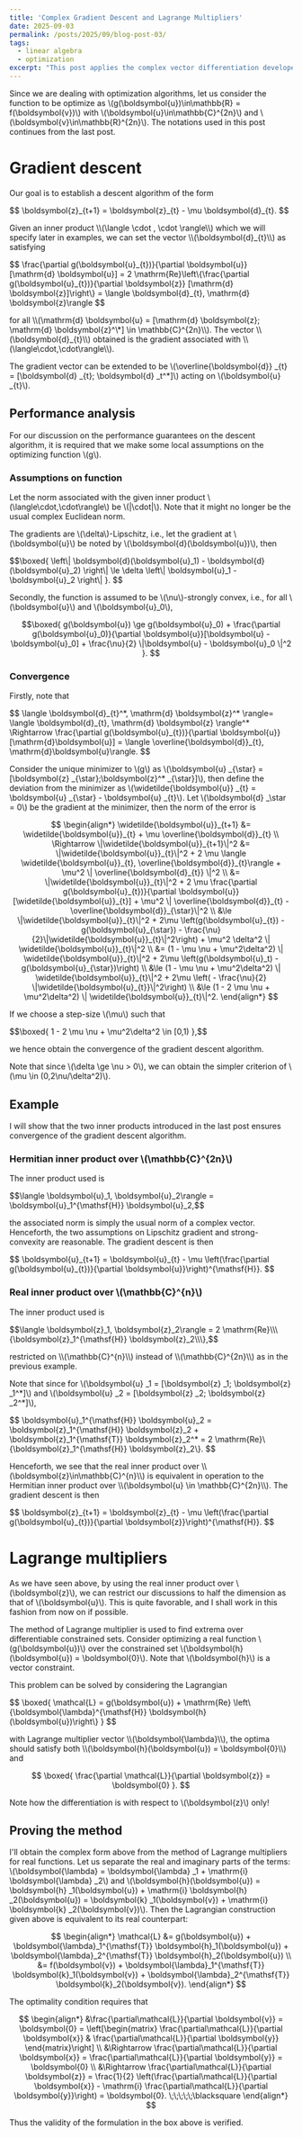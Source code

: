 ```yaml
---
title: 'Complex Gradient Descent and Lagrange Multipliers'
date: 2025-09-03
permalink: /posts/2025/09/blog-post-03/
tags:
  - linear algebra
  - optimization
excerpt: "This post applies the complex vector differentiation developed in the last post to discuss gradient descent algorithm for unconstrained optimization. I also discuss the corresponding Lagrange multiplier formalism for constrained optimization."
---
```


Since we are dealing with optimization algorithms, let us consider the function to be optimize as \\(g(\boldsymbol{u})\in\mathbb{R} = f(\boldsymbol{v})\\) with \\(\boldsymbol{u}\in\mathbb{C}^{2n}\\) and \\(\boldsymbol{v}\in\mathbb{R}^{2n}\\). The notations used in this post continues from the last post.

# Gradient descent
Our goal is to establish a descent algorithm of the form
<p>
$$
    \boldsymbol{z}_{t+1} = \boldsymbol{z}_{t} - \mu \boldsymbol{d}_{t}.
$$
</p>
Given an inner product \\(\langle \cdot , \cdot \rangle\\) which we will specify later in examples, we can set the vector \\(\boldsymbol{d}_{t}\\) as satisfying
<p>
$$
    \frac{\partial g(\boldsymbol{u}_{t})}{\partial \boldsymbol{u}} [\mathrm{d} \boldsymbol{u}] = 2 \mathrm{Re}\left\{\frac{\partial g(\boldsymbol{u}_{t})}{\partial \boldsymbol{z}} [\mathrm{d} \boldsymbol{z}]\right\} = \langle \boldsymbol{d}_{t}, \mathrm{d} \boldsymbol{z}\rangle
$$
</p>
for all \\(\mathrm{d} \boldsymbol{u} = [\mathrm{d} \boldsymbol{z}; \mathrm{d} \boldsymbol{z}^\*] \in \mathbb{C}^{2n}\\). The vector \\(\boldsymbol{d}_{t}\\) obtained is the gradient associated with \\(\langle\cdot,\cdot\rangle\\).

The gradient vector can be extended to be \\(\overline{\boldsymbol{d}} _{t} = [\boldsymbol{d} _{t}; \boldsymbol{d} _t^\*]\\) acting on \\(\boldsymbol{u} _{t}\\).

## Performance analysis
For our discussion on the performance guarantees on the descent algorithm, it is required that we make some local assumptions on the optimizing function \\(g\\).

### Assumptions on function
Let the norm associated with the given inner product \\(\langle\cdot,\cdot\rangle\\) be \\(\|\cdot\|\\). Note that it might no longer be the usual complex Euclidean norm.

The gradients are \\(\delta\\)-Lipschitz, i.e., let the gradient at \\(\boldsymbol{u}\\) be noted by \\(\boldsymbol{d}(\boldsymbol{u})\\), then
<p>
$$\boxed{
    \left\| \boldsymbol{d}(\boldsymbol{u}_1) - \boldsymbol{d}(\boldsymbol{u}_2) \right\| \le \delta \left\| \boldsymbol{u}_1 - \boldsymbol{u}_2 \right\|
}.
$$
</p>

Secondly, the function is assumed to be \\(\nu\\)-strongly convex, i.e., for all \\(\boldsymbol{u}\\) and \\(\boldsymbol{u}_0\\),
<p>

$$\boxed{
    g(\boldsymbol{u}) \ge g(\boldsymbol{u}_0) + \frac{\partial g(\boldsymbol{u}_0)}{\partial \boldsymbol{u}}[\boldsymbol{u} - \boldsymbol{u}_0] + \frac{\nu}{2} \|\boldsymbol{u} - \boldsymbol{u}_0 \|^2
}.
$$
</p>

### Convergence
Firstly, note that
<p>
$$
\langle \boldsymbol{d}_{t}^*, \mathrm{d} \boldsymbol{z}^* \rangle= \langle \boldsymbol{d}_{t}, \mathrm{d} \boldsymbol{z} \rangle^* \Rightarrow \frac{\partial g(\boldsymbol{u}_{t})}{\partial \boldsymbol{u}}[\mathrm{d}\boldsymbol{u}] = \langle \overline{\boldsymbol{d}}_{t}, \mathrm{d}\boldsymbol{u}\rangle.
$$
</p>

Consider the unique minimizer to \\(g\\) as \\(\boldsymbol{u} _{\star} = [\boldsymbol{z} _{\star};\boldsymbol{z}^\* _{\star}]\\), then define the deviation from the minimizer as \\(\widetilde{\boldsymbol{u}} _{t} = \boldsymbol{u} _{\star} - \boldsymbol{u} _{t}\\). Let \\(\boldsymbol{d} _\star = 0\\) be the gradient at the minimizer, then the norm of the error is
<p>

$$
\begin{align*}
    \widetilde{\boldsymbol{u}}_{t+1} &= \widetilde{\boldsymbol{u}}_{t} + \mu \overline{\boldsymbol{d}}_{t} \\
    \Rightarrow \|\widetilde{\boldsymbol{u}}_{t+1}\|^2 &= \|\widetilde{\boldsymbol{u}}_{t}\|^2 + 2 \mu \langle \widetilde{\boldsymbol{u}}_{t}, \overline{\boldsymbol{d}}_{t}\rangle + \mu^2 \| \overline{\boldsymbol{d}_{t}} \|^2 \\
    &= \|\widetilde{\boldsymbol{u}}_{t}\|^2 + 2 \mu \frac{\partial g(\boldsymbol{u}_{t})}{\partial \boldsymbol{u}}[\widetilde{\boldsymbol{u}}_{t}] + \mu^2 \| \overline{\boldsymbol{d}}_{t} - \overline{\boldsymbol{d}}_{\star}\|^2 \\
    &\le \|\widetilde{\boldsymbol{u}}_{t}\|^2 + 2\mu \left(g(\boldsymbol{u}_{t}) - g(\boldsymbol{u}_{\star}) - \frac{\nu}{2}\|\widetilde{\boldsymbol{u}}_{t}\|^2\right) + \mu^2 \delta^2 \| \widetilde{\boldsymbol{u}}_{t}\|^2 \\
    &= (1 - \mu \nu + \mu^2\delta^2) \| \widetilde{\boldsymbol{u}}_{t}\|^2 + 2\mu \left(g(\boldsymbol{u}_t) - g(\boldsymbol{u}_{\star})\right) \\
    &\le (1 - \mu \nu + \mu^2\delta^2) \| \widetilde{\boldsymbol{u}}_{t}\|^2 + 2\mu \left( - \frac{\nu}{2} \|\widetilde{\boldsymbol{u}_{t}}\|^2\right) \\
    &\le (1 - 2 \mu \nu + \mu^2\delta^2) \| \widetilde{\boldsymbol{u}}_{t}\|^2.
\end{align*}
$$
</p>

If we choose a step-size \\(\mu\\) such that
<p>
$$\boxed{
    1 - 2 \mu \nu + \mu^2\delta^2 \in [0,1)
},$$
</p>
we hence obtain the convergence of the gradient descent algorithm.

Note that since \\(\delta \ge \nu > 0\\), we can obtain the simpler criterion of \\(\mu \in (0,2\nu/\delta^2)\\).

## Example
I will show that the two inner products introduced in the last post ensures convergence of the gradient descent algorithm.

### Hermitian inner product over \\(\mathbb{C}^{2n}\\)
The inner product used is
<p>
$$\langle \boldsymbol{u}_1, \boldsymbol{u}_2\rangle = \boldsymbol{u}_1^{\mathsf{H}} \boldsymbol{u}_2,$$
</p>
the associated norm is simply the usual norm of a complex vector. Henceforth, the two assumptions on Lipschitz gradient and strong-convexity are reasonable. The gradient descent is then
<p>
$$
\boldsymbol{u}_{t+1} = \boldsymbol{u}_{t} - \mu \left(\frac{\partial g(\boldsymbol{u}_{t})}{\partial \boldsymbol{u}}\right)^{\mathsf{H}}.
$$
</p>

### Real inner product over \\(\mathbb{C}^{n}\\)
The inner product used is
<p>
$$\langle \boldsymbol{z}_1, \boldsymbol{z}_2\rangle = 2 \mathrm{Re}\\\{\boldsymbol{z}_1^{\mathsf{H}} \boldsymbol{z}_2\\\},$$
</p>
restricted on \\(\mathbb{C}^{n}\\) instead of \\(\mathbb{C}^{2n}\\) as in the previous example.

Note that since for \\(\boldsymbol{u} _1 = [\boldsymbol{z} _1; \boldsymbol{z} _1^\*]\\) and \\(\boldsymbol{u} _2 = [\boldsymbol{z} _2; \boldsymbol{z} _2^\*]\\),
<p>
$$
    \boldsymbol{u}_1^{\mathsf{H}} \boldsymbol{u}_2 = \boldsymbol{z}_1^{\mathsf{H}} \boldsymbol{z}_2 + \boldsymbol{z}_1^{\mathsf{T}} \boldsymbol{z}_2^* = 2 \mathrm{Re}\{\boldsymbol{z}_1^{\mathsf{H}} \boldsymbol{z}_2\}.
$$
</p>
Henceforth, we see that the real inner product over \\(\boldsymbol{z}\in\mathbb{C}^{n}\\) is equivalent in operation to the Hermitian inner product over \\(\boldsymbol{u} \in \mathbb{C}^{2n}\\). The gradient descent is then
<p>
$$
\boldsymbol{z}_{t+1} = \boldsymbol{z}_{t} - \mu \left(\frac{\partial g(\boldsymbol{u}_{t})}{\partial \boldsymbol{z}}\right)^{\mathsf{H}}.
$$
</p>

# Lagrange multipliers
As we have seen above, by using the real inner product over \\(\boldsymbol{z}\\), we can restrict our discussions to half the dimension as that of \\(\boldsymbol{u}\\). This is quite favorable, and I shall work in this fashion from now on if possible.

The method of Lagrange multiplier is used to find extrema over differentiable constrained sets. Consider optimizing a real function \\(g(\boldsymbol{u})\\) over the constrained set \\(\boldsymbol{h}(\boldsymbol{u}) = \boldsymbol{0}\\). Note that \\(\boldsymbol{h}\\) is a vector constraint.

This problem can be solved by considering the Lagrangian
<p>
$$
\boxed{
    \mathcal{L} = g(\boldsymbol{u}) + \mathrm{Re} \left\{\boldsymbol{\lambda}^{\mathsf{H}} \boldsymbol{h}(\boldsymbol{u})\right\}
}
$$
</p>
with Lagrange multiplier vector \\(\boldsymbol{\lambda}\\), the optima should satisfy both \\(\boldsymbol{h}(\boldsymbol{u}) = \boldsymbol{0}\\) and
<p>

$$
\boxed{
    \frac{\partial \mathcal{L}}{\partial \boldsymbol{z}} = \boldsymbol{0}
}.
$$
</p>

Note how the differentiation is with respect to \\(\boldsymbol{z}\\) only!

## Proving the method
I'll obtain the complex form above from the method of Lagrange multipliers for real functions. Let us separate the real and imaginary parts of the terms: \\(\boldsymbol{\lambda} = \boldsymbol{\lambda} _1 + \mathrm{i} \boldsymbol{\lambda} _2\\) and \\(\boldsymbol{h}(\boldsymbol{u}) = \boldsymbol{h} _1(\boldsymbol{u}) + \mathrm{i} \boldsymbol{h} _2(\boldsymbol{u}) = \boldsymbol{k} _1(\boldsymbol{v}) + \mathrm{i} \boldsymbol{k} _2(\boldsymbol{v})\\). Then the Lagrangian construction given above is equivalent to its real counterpart:
<p>

$$
\begin{align*}
    \mathcal{L} &= g(\boldsymbol{u}) + \boldsymbol{\lambda}_1^{\mathsf{T}} \boldsymbol{h}_1(\boldsymbol{u}) + \boldsymbol{\lambda}_2^{\mathsf{T}} \boldsymbol{h}_2(\boldsymbol{u}) \\
    &= f(\boldsymbol{v}) + \boldsymbol{\lambda}_1^{\mathsf{T}} \boldsymbol{k}_1(\boldsymbol{v}) + \boldsymbol{\lambda}_2^{\mathsf{T}} \boldsymbol{k}_2(\boldsymbol{v}).
\end{align*}
$$
</p>

The optimality condition requires that
<p>

$$
\begin{align*}
    &\frac{\partial\mathcal{L}}{\partial \boldsymbol{v}} = \boldsymbol{0} = \left[\begin{matrix}
        \frac{\partial\mathcal{L}}{\partial \boldsymbol{x}} & \frac{\partial\mathcal{L}}{\partial \boldsymbol{y}}
    \end{matrix}\right] \\
    &\Rightarrow \frac{\partial\mathcal{L}}{\partial \boldsymbol{x}} = \frac{\partial\mathcal{L}}{\partial \boldsymbol{y}} = \boldsymbol{0} \\
    &\Rightarrow \frac{\partial\mathcal{L}}{\partial \boldsymbol{z}} = \frac{1}{2} \left(\frac{\partial\mathcal{L}}{\partial \boldsymbol{x}} - \mathrm{i} \frac{\partial\mathcal{L}}{\partial \boldsymbol{y}}\right) = \boldsymbol{0}. \;\;\;\;\;\blacksquare
\end{align*}
$$
</p>
Thus the validity of the formulation in the box above is verified.